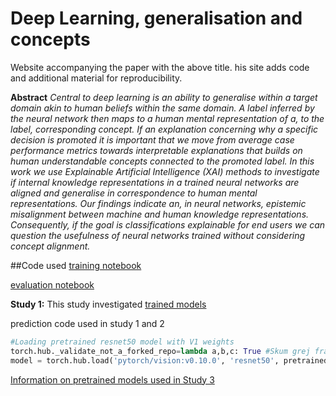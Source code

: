 # Deep Learning, generalisation and concepts
Website accompanying the paper with the above title. his site adds code and additional material for reproducibility.

**Abstract** *Central to deep learning is an ability to generalise within a target domain akin to human beliefs within the same domain. A label inferred by the neural network then maps to a human mental representation of a, to the label, corresponding concept. If an explanation concerning why a specific decision is promoted it is important that we move from average case performance metrics towards interpretable explanations that builds on human understandable concepts connected to the promoted label. In this work we use Explainable Artificial Intelligence (XAI) methods to investigate if internal knowledge representations in a trained neural networks are aligned and generalise in correspondence to human mental representations. Our findings indicate an, in neural networks, epistemic misalignment between machine and human knowledge representations. Consequently, if the goal is classifications explainable for end users we can question the usefulness of neural networks trained without considering concept alignment.*

##Code used
[training notebook](shapes_train.ipynb)

[evaluation notebook](shapes_XAI_evaluate.ipynb)

**Study 1:** This study investigated 
[trained models](https://k3larra.github.io/generalisation/models01.html)


prediction code used in study 1 and 2
```python
#Loading pretrained resnet50 model with V1 weights
torch.hub._validate_not_a_forked_repo=lambda a,b,c: True #Skum grej från https://github.com/pytorch/pytorch/
model = torch.hub.load('pytorch/vision:v0.10.0', 'resnet50', pretrained=True)
```

<!-- Click the images for to get the ML-model comparisons.

[![](testset/thumbnails/0.jpg)](https://k3larra.github.io/ood/sorrel_version01.html?study_nbr=0)
[![](testset/thumbnails/1.jpg)](https://k3larra.github.io/ood/sorrel_version01.html?study_nbr=1)
[![](testset/thumbnails/2.jpg)](https://k3larra.github.io/ood/sorrel_version01.html?study_nbr=2)
[![](testset/thumbnails/3.jpg)](https://k3larra.github.io/ood/sorrel_version01.html?study_nbr=3)
[![](testset/thumbnails/4.jpg)](https://k3larra.github.io/ood/sorrel_version01.html?study_nbr=4)
[![](testset/thumbnails/5.jpg)](https://k3larra.github.io/ood/sorrel_version01.html?study_nbr=5)


[Information on pretrained models used in Study 3](https://github.com/k3larra/ood/blob/main/models.md)
[Link to code for study 3] -->


[Information on pretrained models used in Study 3](https://github.com/k3larra/ood/blob/main/models.md)
